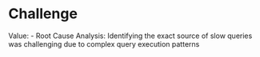 # Challenge

Value: - Root Cause Analysis: Identifying the exact source of slow queries was challenging due to complex query execution patterns